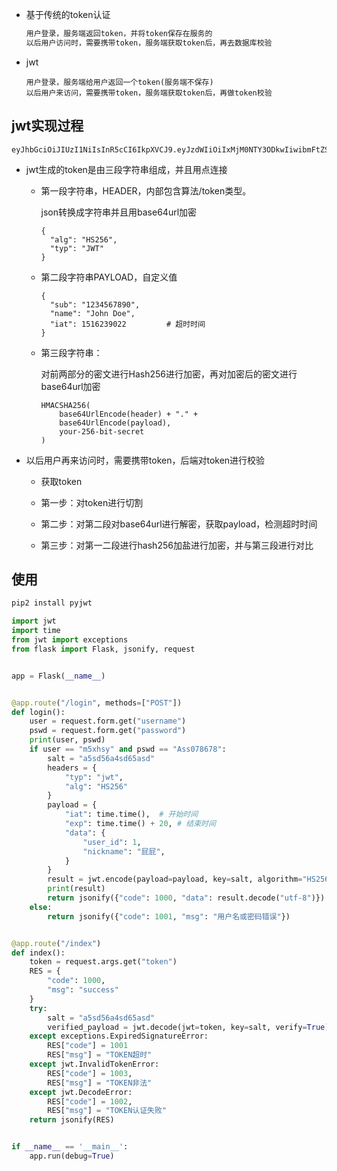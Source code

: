 - 基于传统的token认证

  ```python
  用户登录，服务端返回token，并将token保存在服务的
  以后用户访问时，需要携带token，服务端获取token后，再去数据库校验
  ```

- jwt

  ```
  用户登录，服务端给用户返回一个token(服务端不保存)
  以后用户来访问，需要携带token，服务端获取token后，再做token校验
  ```

  

## jwt实现过程

```
eyJhbGciOiJIUzI1NiIsInR5cCI6IkpXVCJ9.eyJzdWIiOiIxMjM0NTY3ODkwIiwibmFtZSI6IkpvaG4gRG9lIiwiaWF0IjoxNTE2MjM5MDIyfQ.SflKxwRJSMeKKF2QT4fwpMeJf36POk6yJV_adQssw5c
```

- jwt生成的token是由三段字符串组成，并且用点连接

  - 第一段字符串，HEADER，内部包含算法/token类型。

    json转换成字符串并且用base64url加密

    ```
    {
      "alg": "HS256",
      "typ": "JWT"
    }
    ```

  - 第二段字符串PAYLOAD，自定义值

    ```
    {
      "sub": "1234567890",
      "name": "John Doe",
      "iat": 1516239022			# 超时时间
    }
    ```

  - 第三段字符串：

    对前两部分的密文进行Hash256进行加密，再对加密后的密文进行base64url加密

    ```
    HMACSHA256(
        base64UrlEncode(header) + "." +
        base64UrlEncode(payload),
        your-256-bit-secret
    )
    ```

- 以后用户再来访问时，需要携带token，后端对token进行校验

  - 获取token

  - 第一步：对token进行切割	

  - 第二步：对第二段对base64url进行解密，获取payload，检测超时时间

  - 第三步：对第一二段进行hash256加盐进行加密，并与第三段进行对比

    

## 使用

```python
pip2 install pyjwt
```

```python
import jwt
import time
from jwt import exceptions
from flask import Flask, jsonify, request


app = Flask(__name__)


@app.route("/login", methods=["POST"])
def login():
    user = request.form.get("username")
    pswd = request.form.get("password")
    print(user, pswd)
    if user == "m5xhsy" and pswd == "Ass078678":
        salt = "a5sd56a4sd65asd"
        headers = {
            "typ": "jwt",
            "alg": "HS256"
        }
        payload = {
            "iat": time.time(),  # 开始时间
            "exp": time.time() + 20, # 结束时间
            "data": {
                "user_id": 1,
                "nickname": "屁屁",
            }
        }
        result = jwt.encode(payload=payload, key=salt, algorithm="HS256", headers=headers)
        print(result)
        return jsonify({"code": 1000, "data": result.decode("utf-8")})
    else:
        return jsonify({"code": 1001, "msg": "用户名或密码错误"})


@app.route("/index")
def index():
    token = request.args.get("token")
    RES = {
        "code": 1000,
        "msg": "success"
    }
    try:
        salt = "a5sd56a4sd65asd"
        verified_payload = jwt.decode(jwt=token, key=salt, verify=True) # verify=True开启验证
    except exceptions.ExpiredSignatureError:
        RES["code"] = 1001
        RES["msg"] = "TOKEN超时"
    except jwt.InvalidTokenError:
        RES["code"] = 1003,
        RES["msg"] = "TOKEN非法"
    except jwt.DecodeError:
        RES["code"] = 1002,
        RES["msg"] = "TOKEN认证失败"
    return jsonify(RES)


if __name__ == '__main__':
    app.run(debug=True)
```

